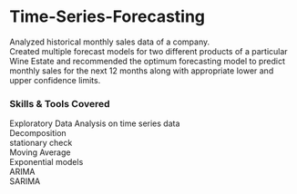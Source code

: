 # Time-Series-Forecasting

Analyzed historical monthly sales data of a company.<br/>Created multiple forecast models for two different products of a particular Wine Estate and recommended the optimum forecasting model to predict monthly sales for the next 12 months along with appropriate lower and upper confidence limits.

### Skills & Tools Covered

Exploratory Data Analysis on time series data<br/>
Decomposition<br/>
stationary check<br/>
Moving Average<br/>
Exponential models<br/>
ARIMA<br/>
SARIMA<br/>
